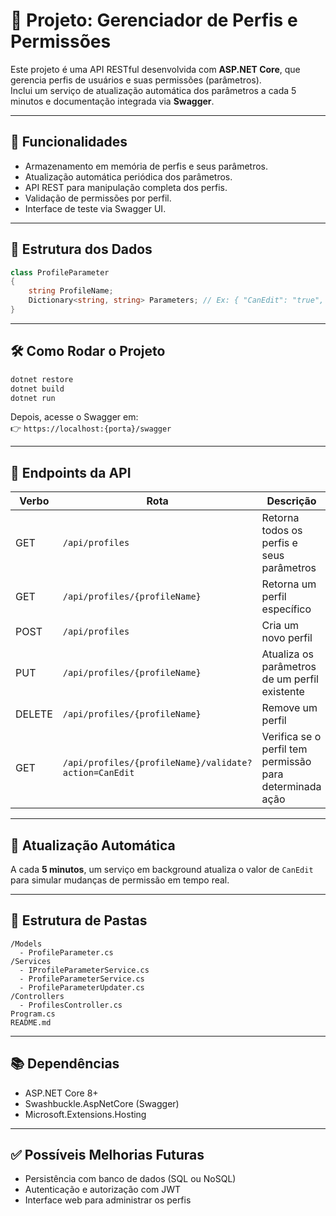 # 📌 Projeto: Gerenciador de Perfis e Permissões

Este projeto é uma API RESTful desenvolvida com **ASP.NET Core**, que gerencia perfis de usuários e suas permissões (parâmetros).  
Inclui um serviço de atualização automática dos parâmetros a cada 5 minutos e documentação integrada via **Swagger**.

---

## 🚀 Funcionalidades

- Armazenamento em memória de perfis e seus parâmetros.
- Atualização automática periódica dos parâmetros.
- API REST para manipulação completa dos perfis.
- Validação de permissões por perfil.
- Interface de teste via Swagger UI.

---

## 🧱 Estrutura dos Dados

```csharp
class ProfileParameter
{
    string ProfileName;
    Dictionary<string, string> Parameters; // Ex: { "CanEdit": "true", "CanDelete": "false" }
}
```

---

## 🛠 Como Rodar o Projeto

```bash
dotnet restore
dotnet build
dotnet run
```

Depois, acesse o Swagger em:  
👉 `https://localhost:{porta}/swagger`

---

## 📖 Endpoints da API

| Verbo | Rota | Descrição |
|-------|------|-----------|
| GET | `/api/profiles` | Retorna todos os perfis e seus parâmetros |
| GET | `/api/profiles/{profileName}` | Retorna um perfil específico |
| POST | `/api/profiles` | Cria um novo perfil |
| PUT | `/api/profiles/{profileName}` | Atualiza os parâmetros de um perfil existente |
| DELETE | `/api/profiles/{profileName}` | Remove um perfil |
| GET | `/api/profiles/{profileName}/validate?action=CanEdit` | Verifica se o perfil tem permissão para determinada ação |

---

## 🔄 Atualização Automática

A cada **5 minutos**, um serviço em background atualiza o valor de `CanEdit` para simular mudanças de permissão em tempo real.

---

## 📂 Estrutura de Pastas

```
/Models
  - ProfileParameter.cs
/Services
  - IProfileParameterService.cs
  - ProfileParameterService.cs
  - ProfileParameterUpdater.cs
/Controllers
  - ProfilesController.cs
Program.cs
README.md
```

---

## 📚 Dependências

- ASP.NET Core 8+
- Swashbuckle.AspNetCore (Swagger)
- Microsoft.Extensions.Hosting

---

## ✅ Possíveis Melhorias Futuras

- Persistência com banco de dados (SQL ou NoSQL)
- Autenticação e autorização com JWT
- Interface web para administrar os perfis

